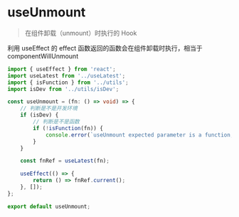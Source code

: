 <!--
 * @Author: wanghaofeng
 * @Date: 2023-06-12 09:45:56
 * @LastEditors: wanghaofeng
 * @LastEditTime: 2023-06-12 20:00:25
 * @FilePath: \code\hooks-analysis\hooks\ahooks\1-06-useUnmount.md
-->
# useUnmount

> 在组件卸载（unmount）时执行的 Hook

利用 useEffect 的 effect 函数返回的函数会在组件卸载时执行，相当于 componentWillUnmount

```ts
import { useEffect } from 'react';
import useLatest from '../useLatest';
import { isFunction } from '../utils';
import isDev from '../utils/isDev';

const useUnmount = (fn: () => void) => {
	// 判断是不是开发环境
	if (isDev) {
		// 判断是不是函数
		if (!isFunction(fn)) {
			console.error(`useUnmount expected parameter is a function, got ${typeof fn}`);
		}
	}

	const fnRef = useLatest(fn);

	useEffect(() => {
		return () => fnRef.current();
	}, []);
};

export default useUnmount;
```
